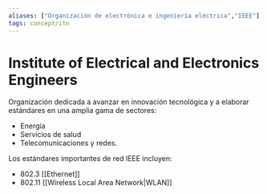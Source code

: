 ```yaml
---
aliases: ["Organización de electrónica e ingeniería eléctrica","IEEE"]
tags: concept/itn
---
```


# Institute of Electrical and Electronics Engineers
 Organización dedicada a avanzar en innovación tecnológica y a elaborar estándares en una amplia gama de sectores:
 
 - Energía
 - Servicios de salud
 - Telecomunicaciones y redes.
 
 Los estándares importantes de red IEEE incluyen:
 - 802.3 [[Ethernet]]
 - 802.11 [[Wireless Local Area Network|WLAN]]
 